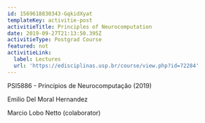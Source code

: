```yaml
---
id: 1569618830343-GqkidXyat
templateKey: activitie-post
activitieTitle: Principles of Neurocomputation
date: 2019-09-27T21:13:50.395Z
activitieType: Postgrad Course
featured: not
activitieLink:
  label: Lectures
  url: 'https://edisciplinas.usp.br/course/view.php?id=72284'
---
```

PSI5886 - Princípios de Neurocomputação (2019)

Emilio Del Moral Hernandez

Marcio Lobo Netto (colaborator)
